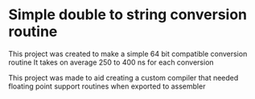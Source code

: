 # Simple double to string conversion routine

This project was created to make a simple 64 bit compatible conversion routine
It takes on average 250 to 400 ns for each conversion

This project was made to aid creating a custom compiler that needed floating
point support routines when exported to assembler
